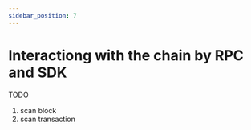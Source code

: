 ```yaml
---
sidebar_position: 7
---
```


# Interactiong with the chain by RPC and SDK

TODO

1. scan block
2. scan transaction